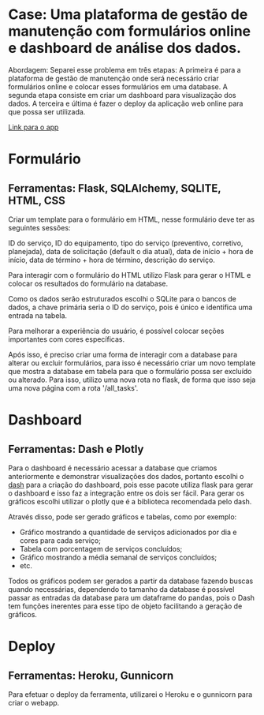 # Case: Uma plataforma de gestão de manutenção com formulários online e dashboard de análise dos dados.

Abordagem: Separei esse problema em três etapas: A primeira é para a plataforma de gestão de manutenção onde será necessário criar formulários online e colocar esses formulários em uma database. A segunda etapa consiste em criar um dashboard para visualização dos dados. A terceira e última é fazer o deploy da aplicação web online para que possa ser utilizada.

[Link para o app](https://gestao-modelo.herokuapp.com/)

# Formulário

## Ferramentas: Flask, SQLAlchemy, SQLITE, HTML, CSS

Criar um template para o formulário em HTML, nesse formulário deve ter as seguintes sessões:

ID do serviço, ID do equipamento, tipo do serviço (preventivo, corretivo, planejada), data de solicitação (default o dia atual), data de início + hora de início, data de término + hora de término, descrição do serviço.

Para interagir com o formulário do HTML utilizo Flask para gerar o HTML e colocar os resultados do formulário na database. 

Como os dados serão estruturados escolhi o SQLite para o bancos de dados, a chave primária seria o ID do serviço, pois é único e identifica uma entrada na tabela.

Para melhorar a experiência do usuário, é possível colocar seções importantes com cores específicas.  

Após isso, é preciso criar uma forma de interagir com a database para alterar ou excluir formulários, para isso é necessário criar um novo template que mostra a database em tabela para que o formulário possa ser excluído ou alterado. Para isso, utilizo uma nova rota no flask, de forma que isso seja uma nova página com a rota '/all_tasks'.

# Dashboard

## Ferramentas: Dash e Plotly

Para o dashboard é necessário acessar a database que criamos anteriormente e demonstrar visualizações dos dados, portanto escolhi o [dash](http://dash.plotly.com/) para a criação do dashboard, pois esse pacote utiliza flask para gerar o dashboard e isso faz a integração entre os dois ser fácil. Para gerar os gráficos escolhi utilizar o plotly que é a biblioteca recomendada pelo dash.

Através disso, pode ser gerado gráficos e tabelas, como por exemplo:

- Gráfico mostrando a quantidade de serviços adicionados por dia e cores para cada serviço;
- Tabela com porcentagem de serviços concluídos;
- Gráfico mostrando a média semanal de serviços concluídos;
- etc.

Todos os gráficos podem ser gerados a partir da database fazendo buscas quando necessárias, dependendo to tamanho da database é possível passar as entradas da database para um dataframe do pandas, pois o Dash tem funções inerentes para esse tipo de objeto facilitando a geração de gráficos.

# Deploy

## Ferramentas: Heroku, Gunnicorn

Para efetuar o deploy da ferramenta, utilizarei o Heroku e o gunnicorn para criar o webapp.
